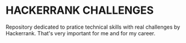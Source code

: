 # HACKERRANK CHALLENGES

Repository dedicated to pratice technical skills  with real challenges by Hackerrank.
That's very important for me and for my career.